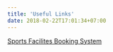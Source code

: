 ```yaml
---
title: 'Useful Links'
date: 2018-02-22T17:01:34+07:00
---
```



[Sports Facilites Booking System](https://outlook.office365.com/owa/calendar/NewCollegeSportsFacilities@UniOxfordNexus.onmicrosoft.com/bookings/)